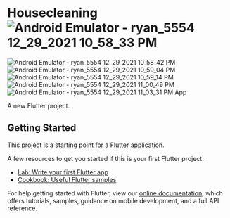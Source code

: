 # Housecleaning![Android Emulator - ryan_5554 12_29_2021 10_58_33 PM](https://user-images.githubusercontent.com/61742818/151144939-bbcb02c0-4178-4d4e-a8c7-f0e1e8d1db01.png)
![Android Emulator - ryan_5554 12_29_2021 10_58_42 PM](https://user-images.githubusercontent.com/61742818/151144944-89ea458b-1bd8-48e6-a7bc-4ca8c6d917b8.png)
![Android Emulator - ryan_5554 12_29_2021 10_59_04 PM](https://user-images.githubusercontent.com/61742818/151144946-31a0b438-42e5-4e3e-86b7-c7e975dffa93.png)
![Android Emulator - ryan_5554 12_29_2021 10_59_14 PM](https://user-images.githubusercontent.com/61742818/151144949-42ef48f3-62a8-405f-92b8-baac9ddb904e.png)
![Android Emulator - ryan_5554 12_29_2021 11_00_49 PM](https://user-images.githubusercontent.com/61742818/151144955-4c905bf8-c354-4852-8d82-97d570d2f4a3.png)
![Android Emulator - ryan_5554 12_29_2021 11_03_31 PM](https://user-images.githubusercontent.com/61742818/151144958-5243e0d7-cb6f-4cd4-9524-23a040209676.png)
App

A new Flutter project.

## Getting Started

This project is a starting point for a Flutter application.

A few resources to get you started if this is your first Flutter project:

- [Lab: Write your first Flutter app](https://flutter.dev/docs/get-started/codelab)
- [Cookbook: Useful Flutter samples](https://flutter.dev/docs/cookbook)

For help getting started with Flutter, view our
[online documentation](https://flutter.dev/docs), which offers tutorials,
samples, guidance on mobile development, and a full API reference.
